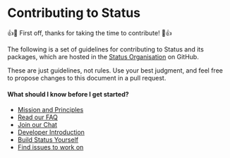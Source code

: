 # Contributing to Status

:+1::tada: First off, thanks for taking the time to contribute! :tada::+1:

The following is a set of guidelines for contributing to Status and its packages, which are hosted in the [Status Organisation](https://github.com/status-im) on GitHub.

These are just guidelines, not rules. Use your best judgment, and feel free to propose changes to this document in a pull request.

#### What should I know before I get started?

* [Mission and Principles](https://status.im/about)
* [Read our FAQ](https://status.im/docs/FAQs.html)
* [Join our Chat](http://join.status.im/chat/public/status-core-dev)
* [Developer Introduction](https://status.im/developer_tools/)
* [Build Status Yourself](https://status.im/build_status)
* [Find issues to work on](https://github.com/status-im/)
